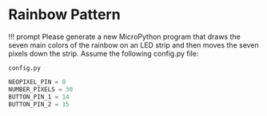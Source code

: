 # Rainbow Pattern

!!! prompt
    Please generate a new MicroPython program that draws the seven main colors of the rainbow on an LED strip and then moves the seven pixels down the strip.  Assume the following config.py file:


`config.py`
```python
NEOPIXEL_PIN = 0
NUMBER_PIXELS = 30
BUTTON_PIN_1 = 14
BUTTON_PIN_2 = 15
```